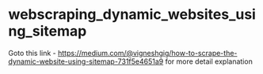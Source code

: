 # webscraping_dynamic_websites_using_sitemap
Goto this link - https://medium.com/@vigneshgig/how-to-scrape-the-dynamic-website-using-sitemap-731f5e4651a9
for more detail explanation
